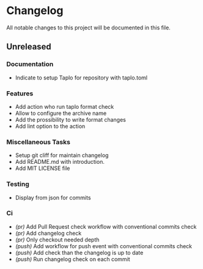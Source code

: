 # Changelog

All notable changes to this project will be documented in this file.

## Unreleased

### Documentation

- Indicate to setup Taplo for repository with taplo.toml


### Features

- Add action who run taplo format check
- Allow to configure the archive name
- Add the prossibility to write format changes
- Add lint option to the action


### Miscellaneous Tasks

- Setup git cliff for maintain changelog
- Add README.md with introduction.
- Add MIT LICENSE file


### Testing

- Display from json for commits


### Ci

- *(pr)* Add Pull Request check workflow with conventional commits check
- *(pr)* Add changelog check
- *(pr)* Only checkout needed depth
- *(push)* Add workflow for push event with conventional commits check
- *(push)* Add check than the changelog is up to date
- *(push)* Run changelog check on each commit


<!-- generated by git-cliff -->

